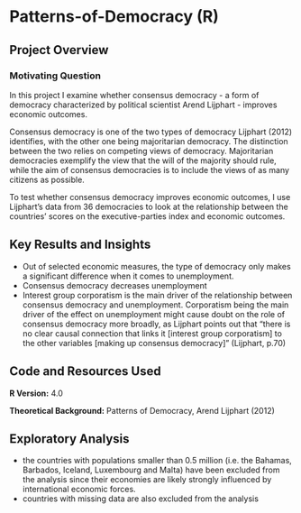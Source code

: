 # Patterns-of-Democracy (R)

## Project Overview 

### Motivating Question

In this project I examine whether consensus democracy - a form of democracy characterized by political scientist Arend Lijphart - improves economic outcomes. 

Consensus democracy is one of the two types of democracy Lijphart (2012) identifies, with the other one being majoritarian democracy. The distinction between the two relies on competing views of democracy. Majoritarian democracies exemplify the view that the will of the majority should rule, while the aim of consensus democracies is to include the views of as many citizens as possible. 

To test whether consensus democracy improves economic outcomes, I use Lijphart’s data from 36 democracies to look at the relationship between the countries’ scores on the executive-parties index and economic outcomes.

## Key Results and Insights 

* Out of selected economic measures, the type of democracy only makes a significant difference when it comes to unemployment.
* Consensus democracy decreases unemployment
* Interest group corporatism is the main driver of the relationship between consensus democracy and unemployment. Corporatism being the main driver of the effect on unemployment might cause doubt on the role of consensus democracy more broadly, as Lijphart points out that “there is no clear causal connection that links it [interest group corporatism] to the other variables [making up consensus democracy]” (Lijphart, p.70)

## Code and Resources Used 
**R Version:** 4.0 

**Theoretical Background:** Patterns of Democracy, Arend Lijphart (2012)

## Exploratory Analysis 

* the countries with populations smaller than 0.5 million (i.e. the Bahamas, Barbados, Iceland, Luxembourg and Malta) have been excluded from the analysis since their economies are likely strongly influenced by international economic forces.  
* countries with missing data are also excluded from the analysis
